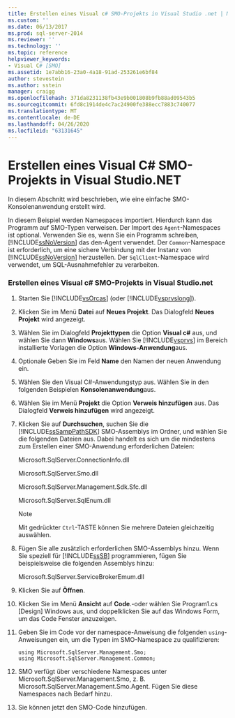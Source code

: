 ```yaml
---
title: Erstellen eines Visual c# SMO-Projekts in Visual Studio .net | Microsoft-Dokumentation
ms.custom: ''
ms.date: 06/13/2017
ms.prod: sql-server-2014
ms.reviewer: ''
ms.technology: ''
ms.topic: reference
helpviewer_keywords:
- Visual C# [SMO]
ms.assetid: 1e7abb16-23a0-4a18-91ad-253261e6bf84
author: stevestein
ms.author: sstein
manager: craigg
ms.openlocfilehash: 371da8231138fb43e9b001808b9fb88ad09543b5
ms.sourcegitcommit: 6fd8c1914de4c7ac24900fe388ecc7883c740077
ms.translationtype: MT
ms.contentlocale: de-DE
ms.lasthandoff: 04/26/2020
ms.locfileid: "63131645"
---
```

# <a name="create-a-visual-c-smo-project-in-visual-studio-net"></a>Erstellen eines Visual C# SMO-Projekts in Visual Studio.NET
  In diesem Abschnitt wird beschrieben, wie eine einfache SMO-Konsolenanwendung erstellt wird.  
  
 In diesem Beispiel werden Namespaces importiert. Hierdurch kann das Programm auf SMO-Typen verweisen. Der Import des `Agent`-Namespaces ist optional. Verwenden Sie es, wenn Sie ein Programm schreiben, [!INCLUDE[ssNoVersion](../../includes/ssnoversion-md.md)] das den-Agent verwendet. Der `Common`-Namespace ist erforderlich, um eine sichere Verbindung mit der Instanz von [!INCLUDE[ssNoVersion](../../includes/ssnoversion-md.md)] herzustellen. Der `SqlClient`-Namespace wird verwendet, um SQL-Ausnahmefehler zu verarbeiten.  
  
### <a name="creating-a-visual-c-smo-project-in-visual-studionet"></a>Erstellen eines Visual c# SMO-Projekts in Visual Studio.net  
  
1.  Starten Sie [!INCLUDE[vsOrcas](../../includes/vsorcas-md.md)] (oder [!INCLUDE[vsprvslong](../../includes/vsprvslong-md.md)]).  
  
2.  Klicken Sie im Menü **Datei** auf **Neues Projekt**. Das Dialogfeld **Neues Projekt** wird angezeigt.  
  
3.  Wählen Sie im Dialogfeld **Projekttypen** die Option **Visual c#** aus, und wählen Sie dann **Windows**aus. Wählen Sie [!INCLUDE[vsprvs](../../includes/vsprvs-md.md)] im Bereich installierte Vorlagen die Option **Windows-Anwendung**aus.  
  
4.  Optionale Geben Sie im Feld **Name** den Namen der neuen Anwendung ein.  
  
5.  Wählen Sie den Visual C#-Anwendungstyp aus. Wählen Sie in den folgenden Beispielen **Konsolenanwendung**aus.  
  
6.  Wählen Sie im Menü **Projekt** die Option **Verweis hinzufügen** aus. Das Dialogfeld **Verweis hinzufügen** wird angezeigt.  
  
7.  Klicken Sie auf **Durchsuchen**, suchen Sie die [!INCLUDE[ssSampPathSDK](../../includes/sssamppathsdk-md.md)] SMO-Assemblys im Ordner, und wählen Sie die folgenden Dateien aus. Dabei handelt es sich um die mindestens zum Erstellen einer SMO-Anwendung erforderlichen Dateien:  
  
     Microsoft.SqlServer.ConnectionInfo.dll  
  
     Microsoft.SqlServer.Smo.dll  
  
     Microsoft.SqlServer.Management.Sdk.Sfc.dll  
  
     Microsoft.SqlServer.SqlEnum.dll  
  
    > [!NOTE]  
    >  Mit gedrückter `Ctrl`-TASTE können Sie mehrere Dateien gleichzeitig auswählen.  
  
8.  Fügen Sie alle zusätzlich erforderlichen SMO-Assemblys hinzu. Wenn Sie speziell für [!INCLUDE[ssSB](../../includes/sssb-md.md)] programmieren, fügen Sie beispielsweise die folgenden Assemblys hinzu:  
  
     Microsoft.SqlServer.ServiceBrokerEmum.dll  
  
9. Klicken Sie auf **Öffnen**.  
  
10. Klicken Sie im Menü **Ansicht** auf **Code**.-oder wählen Sie Program1.cs [Design] Windows aus, und doppelklicken Sie auf das Windows Form, um das Code Fenster anzuzeigen.  
  
11. Geben Sie im Code vor der namespace-Anweisung die folgenden `using`-Anweisungen ein, um die Typen im SMO-Namespace zu qualifizieren:  
  
    ```  
    using Microsoft.SqlServer.Management.Smo;  
    using Microsoft.SqlServer.Management.Common;  
    ```  
  
12. SMO verfügt über verschiedene Namespaces unter Microsoft.SqlServer.Management.Smo, z. B. Microsoft.SqlServer.Management.Smo.Agent. Fügen Sie diese Namespaces nach Bedarf hinzu.  
  
13. Sie können jetzt den SMO-Code hinzufügen.  
  
  

